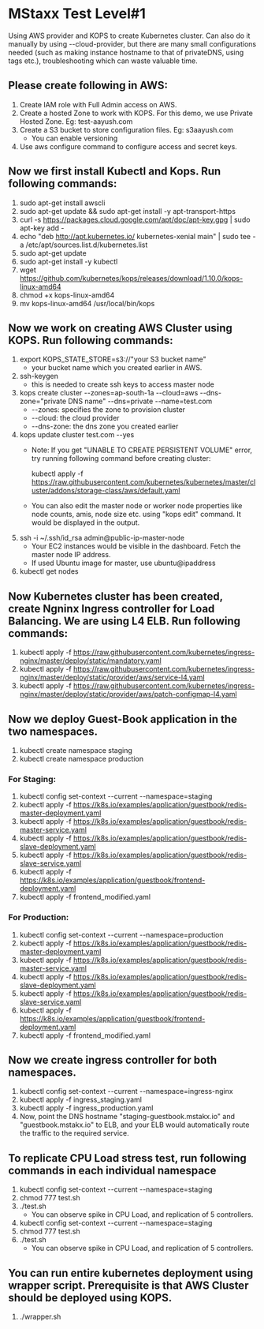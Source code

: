 # MStaxx Test Level#1
Using AWS provider and KOPS to create Kubernetes cluster. Can also do it manually by using --cloud-provider, but there are many small configurations needed  (such as making instance hostname to that of privateDNS, using tags etc.), troubleshooting which can waste valuable time.

## Please create following in AWS:
1. Create IAM role with Full Admin access on AWS.
1. Create a hosted Zone to work with KOPS. For this demo, we use Private Hosted Zone. Eg: test-aayush.com
1. Create a S3 bucket to store configuration files. Eg: s3aayush.com
   * You can enable versioning
1. Use aws configure command to configure access and secret keys.

## Now we first install Kubectl and Kops. Run following commands:
   1. sudo apt-get install awscli
   1. sudo apt-get update && sudo apt-get install -y apt-transport-https
   1. curl -s https://packages.cloud.google.com/apt/doc/apt-key.gpg | sudo apt-key add -
   1. echo "deb http://apt.kubernetes.io/ kubernetes-xenial main" | sudo tee -a /etc/apt/sources.list.d/kubernetes.list
   1. sudo apt-get update
   1. sudo apt-get install -y kubectl
   1. wget https://github.com/kubernetes/kops/releases/download/1.10.0/kops-linux-amd64
   1. chmod +x kops-linux-amd64
   1. mv kops-linux-amd64 /usr/local/bin/kops

## Now we work on creating AWS Cluster using KOPS. Run following commands:
1. export KOPS_STATE_STORE=s3://"your S3 bucket name"
   * your bucket name which you created earlier in AWS.
1. ssh-keygen
   * this is needed to create ssh keys to access master node
1. kops create cluster  --zones=ap-south-1a --cloud=aws --dns-zone="private DNS name" --dns=private --name=test.com
   * --zones: specifies the zone to provision cluster
   * --cloud: the cloud provider
   * --dns-zone: the dns zone you created earlier
1. kops update cluster test.com --yes
   * Note: If you get "UNABLE TO CREATE PERSISTENT VOLUME" error, try running following command before creating cluster:
   
     kubectl apply -f https://raw.githubusercontent.com/kubernetes/kubernetes/master/cluster/addons/storage-class/aws/default.yaml
   * You can also edit the master node or worker node properties like node counts, amis, node size etc. using "kops edit" command. It 
     would be displayed in the output.
1. ssh  -i ~/.ssh/id_rsa admin@public-ip-master-node
   * Your EC2 instances would be visible in the dashboard. Fetch the master node IP address.
   * If used Ubuntu image for master, use ubuntu@ipaddress
1. kubectl get nodes
  
## Now Kubernetes cluster has been created, create Ngninx Ingress controller for Load Balancing. We are using L4 ELB. Run following commands:
1. kubectl apply -f https://raw.githubusercontent.com/kubernetes/ingress-nginx/master/deploy/static/mandatory.yaml
1. kubectl apply -f https://raw.githubusercontent.com/kubernetes/ingress-nginx/master/deploy/static/provider/aws/service-l4.yaml
1. kubectl apply -f https://raw.githubusercontent.com/kubernetes/ingress-nginx/master/deploy/static/provider/aws/patch-configmap-l4.yaml

## Now we deploy Guest-Book application in the two namespaces.
1. kubectl create namespace staging
1. kubectl create namespace production
### For Staging:
1. kubectl config set-context --current --namespace=staging
1. kubectl apply -f https://k8s.io/examples/application/guestbook/redis-master-deployment.yaml
1. kubectl apply -f https://k8s.io/examples/application/guestbook/redis-master-service.yaml
1. kubectl apply -f https://k8s.io/examples/application/guestbook/redis-slave-deployment.yaml
1. kubectl apply -f https://k8s.io/examples/application/guestbook/redis-slave-service.yaml
1. kubectl apply -f https://k8s.io/examples/application/guestbook/frontend-deployment.yaml
1. kubectl apply -f frontend_modified.yaml
### For Production:
1. kubectl config set-context --current --namespace=production
1. kubectl apply -f https://k8s.io/examples/application/guestbook/redis-master-deployment.yaml
1. kubectl apply -f https://k8s.io/examples/application/guestbook/redis-master-service.yaml
1. kubectl apply -f https://k8s.io/examples/application/guestbook/redis-slave-deployment.yaml
1. kubectl apply -f https://k8s.io/examples/application/guestbook/redis-slave-service.yaml
1. kubectl apply -f https://k8s.io/examples/application/guestbook/frontend-deployment.yaml
1. kubectl apply -f frontend_modified.yaml

## Now we create ingress controller for both namespaces.
1. kubectl config set-context --current --namespace=ingress-nginx
1. kubectl apply -f ingress_staging.yaml
1. kubectl apply -f ingress_production.yaml
1. Now, point the DNS hostname "staging-guestbook.mstakx.io" and "guestbook.mstakx.io" to ELB, and your ELB would automatically route the traffic to the required service.

## To replicate CPU Load stress test, run following commands in each individual namespace
1. kubectl config set-context --current --namespace=staging
1. chmod 777 test.sh
1. ./test.sh
   * You can observe spike in CPU Load, and replication of 5 controllers.
1. kubectl config set-context --current --namespace=staging
1. chmod 777 test.sh
1. ./test.sh
   * You can observe spike in CPU Load, and replication of 5 controllers.

## You can run entire kubernetes deployment using wrapper script. Prerequisite is that AWS Cluster should be deployed using KOPS.
1. ./wrapper.sh

